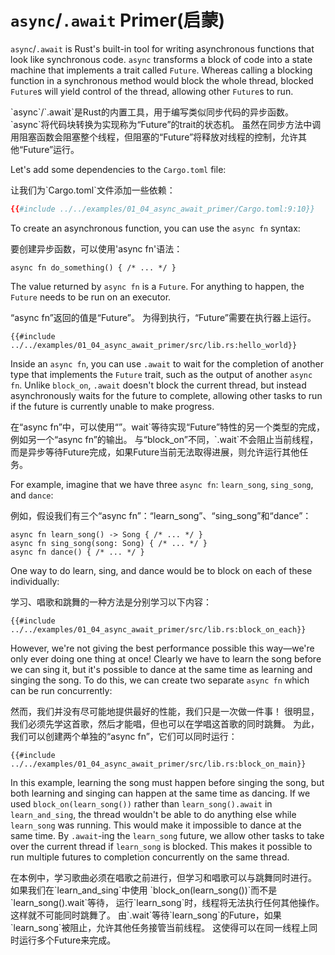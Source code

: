 # `async`/`.await` Primer(启蒙)

`async`/`.await` is Rust's built-in tool for writing asynchronous functions
that look like synchronous code. `async` transforms a block of code into a
state machine that implements a trait called `Future`. Whereas calling a
blocking function in a synchronous method would block the whole thread,
blocked `Future`s will yield control of the thread, allowing other
`Future`s to run.

<p class="cn">
`async`/`.await`是Rust的内置工具，用于编写类似同步代码的异步函数。
`async`将代码块转换为实现称为“Future”的trait的状态机。
虽然在同步方法中调用阻塞函数会阻塞整个线程，但阻塞的“Future”将释放对线程的控制，允许其他“Future”运行。
</p>

Let's add some dependencies to the `Cargo.toml` file:

<p class="cn">
让我们为`Cargo.toml`文件添加一些依赖：
</p>

```toml
{{#include ../../examples/01_04_async_await_primer/Cargo.toml:9:10}}
```

To create an asynchronous function, you can use the `async fn` syntax:

<p class="cn">
要创建异步函数，可以使用'async fn'语法：
</p>

```rust,edition2018
async fn do_something() { /* ... */ }
```

The value returned by `async fn` is a `Future`. For anything to happen,
the `Future` needs to be run on an executor.

<p class="cn">
“async fn”返回的值是“Future”。
为得到执行，“Future”需要在执行器上运行。
</p>

```rust,edition2018
{{#include ../../examples/01_04_async_await_primer/src/lib.rs:hello_world}}
```

Inside an `async fn`, you can use `.await` to wait for the completion of
another type that implements the `Future` trait, such as the output of
another `async fn`. Unlike `block_on`, `.await` doesn't block the current
thread, but instead asynchronously waits for the future to complete, allowing
other tasks to run if the future is currently unable to make progress.

<p class="cn">
在“async fn”中，可以使用“”。wait`等待实现“Future”特性的另一个类型的完成，例如另一个“async fn”的输出。
与“block_on”不同，`.wait`不会阻止当前线程，而是异步等待Future完成，如果Future当前无法取得进展，则允许运行其他任务。
</p>

For example, imagine that we have three `async fn`: `learn_song`, `sing_song`,
and `dance`:

<p class="cn">
例如，假设我们有三个“async fn”：“learn_song”、“sing_song”和“dance”：
</p>

```rust,ignore
async fn learn_song() -> Song { /* ... */ }
async fn sing_song(song: Song) { /* ... */ }
async fn dance() { /* ... */ }
```

One way to do learn, sing, and dance would be to block on each of these
individually:

<p class="cn">
学习、唱歌和跳舞的一种方法是分别学习以下内容：
</p>

```rust,ignore
{{#include ../../examples/01_04_async_await_primer/src/lib.rs:block_on_each}}
```

However, we're not giving the best performance possible this way—we're
only ever doing one thing at once! Clearly we have to learn the song before
we can sing it, but it's possible to dance at the same time as learning and
singing the song. To do this, we can create two separate `async fn` which
can be run concurrently:

<p class="cn">
然而，我们并没有尽可能地提供最好的性能，我们只是一次做一件事！
很明显，我们必须先学这首歌，然后才能唱，但也可以在学唱这首歌的同时跳舞。
为此，我们可以创建两个单独的“async fn”，它们可以同时运行：
</p>

```rust,ignore
{{#include ../../examples/01_04_async_await_primer/src/lib.rs:block_on_main}}
```

In this example, learning the song must happen before singing the song, but
both learning and singing can happen at the same time as dancing. If we used
`block_on(learn_song())` rather than `learn_song().await` in `learn_and_sing`,
the thread wouldn't be able to do anything else while `learn_song` was running.
This would make it impossible to dance at the same time. By `.await`-ing
the `learn_song` future, we allow other tasks to take over the current thread
if `learn_song` is blocked. This makes it possible to run multiple futures
to completion concurrently on the same thread.

<p class="cn">
在本例中，学习歌曲必须在唱歌之前进行，但学习和唱歌可以与跳舞同时进行。
如果我们在`learn_and_sing`中使用 `block_on(learn_song())`而不是`learn_song().wait`等待，
运行`learn_song`时，线程将无法执行任何其他操作。这样就不可能同时跳舞了。
由`.wait`等待`learn_song`的Future，如果`learn_song`被阻止，允许其他任务接管当前线程。
这使得可以在同一线程上同时运行多个Future来完成。
</p>